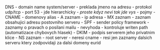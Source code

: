 DNS
	- domain name system/server
	- preklada jmeno na adresu
	- protokol udp/tcp - port 53
	- jde hierarchicky
		- *proste kdyz nevi tak jde vys*
	- pojmy
		- CNAME
			- domenovy alias
		- A zaznam
			- ip adresa
		- MX zaznam
			- zaznam obsahujici adresu postovniho serveru
		- SPF
			- sender policy framework
			- zaznamy o pravach o posilani mailu
			- nevyhoda
				- kontroluje writen path (automatizace chybovych hlasek)
		- DKIM
			- podpis serverem jeho privatnim klice
		- NS zaznam
	- root server
		- neresi cname
		- resi jen zaznamy dalsich serveru ktery zodpovidaji za dalsi domeny
eurid
